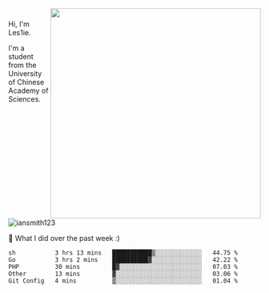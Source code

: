 <img align="right" src="https://github-readme-stats.vercel.app/api?username=iansmith123&show_icons=true&hide_border=true" width="420">

### 
Hi, I'm Les1ie. 

I'm a student from the University of Chinese Academy of Sciences.

<img src="https://komarev.com/ghpvc/?username=iansmith123" alt="iansmith123" />




🔭 What I did over the past week :)
<!--START_SECTION:waka-->
```text
sh           3 hrs 13 mins   ███████████▒░░░░░░░░░░░░░   44.75 % 
Go           3 hrs 2 mins    ██████████▓░░░░░░░░░░░░░░   42.22 % 
PHP          30 mins         █▓░░░░░░░░░░░░░░░░░░░░░░░   07.03 % 
Other        13 mins         ▓░░░░░░░░░░░░░░░░░░░░░░░░   03.06 % 
Git Config   4 mins          ▒░░░░░░░░░░░░░░░░░░░░░░░░   01.04 % 
```
<!--END_SECTION:waka-->


<!--
**IanSmith123/IanSmith123** is a ✨ _special_ ✨ repository because its `README.md` (this file) appears on your GitHub profile.
<img src="https://github.githubassets.com/images/spinners/octocat-spinner-64.gif">

Here are some ideas to get you started:

- 🔭 I’m currently working on ...
- 🌱 I’m currently learning ...
- 👯 I’m looking to collaborate on ...
- 🤔 I’m looking for help with ...
- 💬 Ask me about ...
- 📫 How to reach me: ...
- 😄 Pronouns: ...
- ⚡ Fun fact: ...
-->
